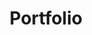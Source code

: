 --- 
layout: collection
permalink: /portfolio/
title: "Portfolio"
collection: portfolio
entries_layout: grid
classes: wide
---
